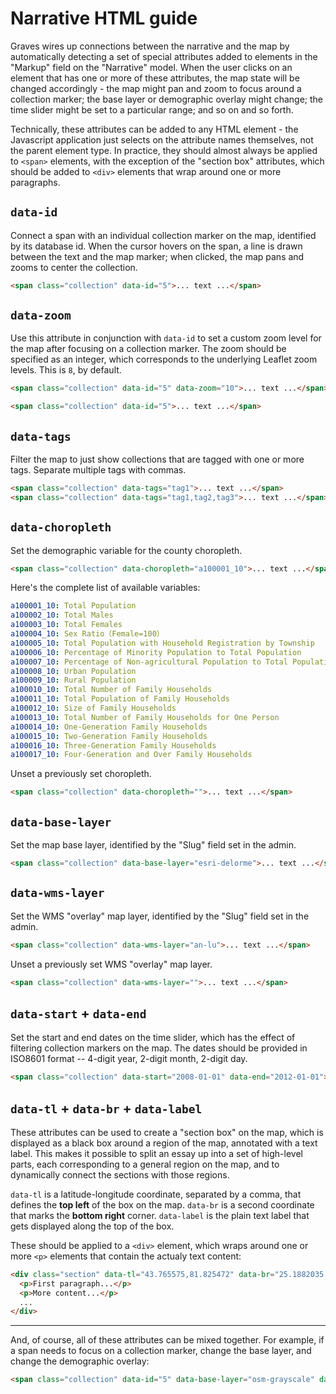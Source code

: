 
# Narrative HTML guide

Graves wires up connections between the narrative and the map by automatically detecting a set of special attributes added to elements in the "Markup" field on the "Narrative" model. When the user clicks on an element that has one or more of these attributes, the map state will be changed accordingly - the map might pan and zoom to focus around a collection marker; the base layer or demographic overlay might change; the time slider might be set to a particular range; and so on and so forth.

Technically, these attributes can be added to any HTML element - the Javascript application just selects on the attribute names themselves, not the parent element type. In practice, they should almost always be applied to `<span>` elements, with the exception of the "section box" attributes, which should be added to `<div>` elements that wrap around one or more paragraphs.

## `data-id`

Connect a span with an individual collection marker on the map, identified by its database id. When the cursor hovers on the span, a line is drawn between the text and the map marker; when clicked, the map pans and zooms to center the collection.

```html
<span class="collection" data-id="5">... text ...</span>
```

## `data-zoom`

Use this attribute in conjunction with `data-id` to set a custom zoom level for the map after focusing on a collection marker. The zoom should be specified as an integer, which corresponds to the underlying Leaflet zoom levels. This is `8`, by default.

```html
<span class="collection" data-id="5" data-zoom="10">... text ...</span>
```

```html
<span class="collection" data-id="5">... text ...</span>
```

## `data-tags`

Filter the map to just show collections that are tagged with one or more tags. Separate multiple tags with commas.

```html
<span class="collection" data-tags="tag1">... text ...</span>
<span class="collection" data-tags="tag1,tag2,tag3">... text ...</span>
```

## `data-choropleth`

Set the demographic variable for the county choropleth.

```html
<span class="collection" data-choropleth="a100001_10">... text ...</span>
```

Here's the complete list of available variables:

```yaml
a100001_10:	Total Population
a100002_10:	Total Males
a100003_10:	Total Females
a100004_10:	Sex Ratio（Female=100）
a100005_10:	Total Population with Household Registration by Township
a100006_10:	Percentage of Minority Population to Total Population
a100007_10:	Percentage of Non-agricultural Population to Total Population
a100008_10:	Urban Population
a100009_10:	Rural Population
a100010_10:	Total Number of Family Households
a100011_10:	Total Population of Family Households
a100012_10:	Size of Family Households
a100013_10:	Total Number of Family Households for One Person
a100014_10:	One-Generation Family Households
a100015_10:	Two-Generation Family Households
a100016_10:	Three-Generation Family Households
a100017_10:	Four-Generation and Over Family Households
```

Unset a previously set choropleth.

```html
<span class="collection" data-choropleth="">... text ...</span>
```

## `data-base-layer`

Set the map base layer, identified by the "Slug" field set in the admin.

```html
<span class="collection" data-base-layer="esri-delorme">... text ...</span>
```

## `data-wms-layer`

Set the WMS "overlay" map layer, identified by the "Slug" field set in the admin.

```html
<span class="collection" data-wms-layer="an-lu">... text ...</span>
```

Unset a previously set WMS "overlay" map layer.

```html
<span class="collection" data-wms-layer="">... text ...</span>
```

## `data-start` + `data-end`

Set the start and end dates on the time slider, which has the effect of filtering collection markers on the map. The dates should be provided in ISO8601 format -- 4-digit year, 2-digit month, 2-digit day.

```html
<span class="collection" data-start="2008-01-01" data-end="2012-01-01">... text ...</span>
```

## `data-tl` + `data-br` + `data-label`

These attributes can be used to create a "section box" on the map, which is displayed as a black box around a region of the map, annotated with a text label. This makes it possible to split an essay up into a set of high-level parts, each corresponding to a general region on the map, and to dynamically connect the sections with those regions.

`data-tl` is a latitude-longitude coordinate, separated by a comma, that defines the **top left** of the box on the map. `data-br` is a second coordinate that marks the **bottom right** corner. `data-label` is the plain text label that gets displayed along the top of the box.

These should be applied to a `<div>` element, which wraps around one or more `<p>` elements that contain the actualy text content:

```html
<div class="section" data-tl="43.765575,81.825472" data-br="25.1882035,112.6664964" data-label="Section Label">
  <p>First paragraph...</p>
  <p>More content...</p>
  ...
</div>
```

---

And, of course, all of these attributes can be mixed together. For example, if a span needs to focus on a collection marker, change the base layer, and change the demographic overlay:

```html
<span class="collection" data-id="5" data-base-layer="osm-grayscale" data-choropleth="a100011_10">... text ...</span>
```
